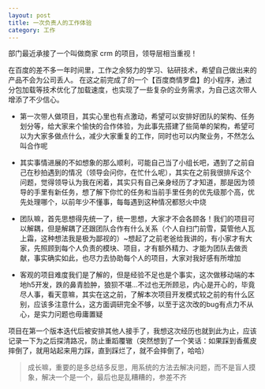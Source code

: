 ```yaml
---
layout: post
title: 一次负责人的工作体验
category: 工作
---
```


部门最近承接了一个叫做商家 crm 的项目，领导层相当重视！

在百度的差不多一年时间里，工作之余努力的学习、钻研技术，希望自己做出来的产品不会为公司丢人。
在这之前完成了的一个【百度商情罗盘】的小程序，通过分包加载等技术优化了加载速度，也实现了一些复杂的业务需求，为自己这次带人增添了不少信心。

* 第一次带人做项目，其实心里也有点激动，希望可以安排好团队的架构、任务划分等，给大家来个愉快的合作体验，为此事先搭建了些简单的架构，希望可以为大家多做点什么，减少大家重复的工作，同时也可以内聚业务，不然怎么叫合作呢

* 其实事情进展的不如想象的那么顺利，可能自己当了小组长吧，遇到了之前自己在秒拍遇到的情况（领导会问你，在忙什么呢），其实在之前我很排斥这个问题，觉得领导认为我在闲着，其实只有自己亲身经历了才知道，那是因为领导的手里有新任务，想了解下你忙的任务和当前手里任务的优先级那个高，优先处理哪个，以前年少不懂事，每每遇到这种情况都怒火中烧

* 团队嘛，首先思想得先统一了，统一思想，大家才不会各顾各！我们的项目可以解耦，但是解耦了还跟团队合作有什么关系（个人自扫门前雪，莫管他人瓦上霜，这种想法我是极为鄙视的）~想起了之前老爸给我讲的，有小家才有大家，先照顾到每个人负责的模块、项目，才有额外精力、才能为团队去做贡献，事实确实如此，也尽力去协助每个人的项目，大家对我好感有所增加

* 客观的项目难度我们是了解的，但是经验不足也是个事实，这次做移动端的本地h5开发，跌的鼻青脸肿，狼狈不堪...不过也无所顾忌，内心是开心的，毕竟尽人事，看天意嘛，其实在这之前，了解本次项目开发模式较之前的有什么区别，应该多注意什么，这方面调研完全不够，以至于这次改的bug有点力不从心，是实力问题也毋庸置疑

项目在第一个版本迭代后被安排其他人接手了，我想这次经历也就到此为止，应该记录一下为之后探清路况，防止重蹈覆辙（突然想到了一个笑话：如果踩到香蕉皮摔倒了，就用站起来用力踩，直到踩烂了，就不会摔倒了，哈哈）

> 成长嘛，重要的是多总结多反思，用系统的方法去解决问题，而不是盲人摸象，解决一个是一个，最后也是乱糟糟的，参差不齐